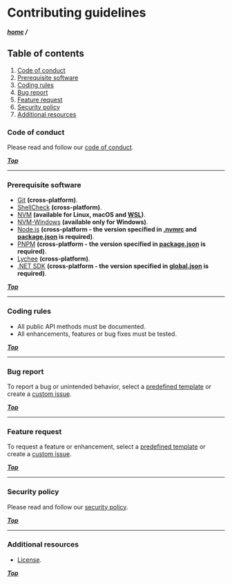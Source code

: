 # Contributing guidelines

***[home](./readme.md) /***

## Table of contents

1. [Code of conduct](#code-of-conduct)
2. [Prerequisite software](#prerequisite-software)
3. [Coding rules](#coding-rules)
4. [Bug report](#bug-report)
5. [Feature request](#feature-request)
6. [Security policy](#security-policy)
7. [Additional resources](#additional-resources)

### Code of conduct

Please read and follow our [code of conduct](./code-of-conduct.md).

***[Top](#contributing-guidelines)***

---

### Prerequisite software

- [Git](https://git-scm.com) **(cross-platform)**.
- [ShellCheck](https://github.com/koalaman/shellcheck) **(cross-platform)**.
- [NVM](https://github.com/nvm-sh/nvm) **(available for Linux, macOS and [WSL](https://learn.microsoft.com/en-us/windows/wsl/install))**.
- [NVM-Windows](https://github.com/coreybutler/nvm-windows) **(available only for Windows)**.
- [Node.js](https://nodejs.org/en) **(cross-platform - the version specified in [.nvmrc](./.nvmrc) and [package.json](./package.json) is required)**.
- [PNPM](https://pnpm.io) **(cross-platform - the version specified in [package.json](./package.json) is required)**.
- [Lychee](https://github.com/lycheeverse/lychee) **(cross-platform)**.
- [.NET SDK](https://dotnet.microsoft.com/en-us/download) **(cross-platform - the version specified in [global.json](./global.json) is required)**.

***[Top](#contributing-guidelines)***

---

### Coding rules

- All public API methods must be documented.
- All enhancements, features or bug fixes must be tested.

***[Top](#contributing-guidelines)***

[issue-templates]: https://github.com/daht-x/sagitta-core/issues/new/choose
[new-issue]: https://github.com/daht-x/sagitta-core/issues/new

---

### Bug report

To report a bug or unintended behavior, select a [predefined template][issue-templates] or create a [custom issue][new-issue].

***[Top](#contributing-guidelines)***

---

### Feature request

To request a feature or enhancement, select a [predefined template][issue-templates] or create a [custom issue][new-issue].

***[Top](#contributing-guidelines)***

---

### Security policy

Please read and follow our [security policy](./security.md).

***[Top](#contributing-guidelines)***

---

### Additional resources

- [License](./license).

***[Top](#contributing-guidelines)***
